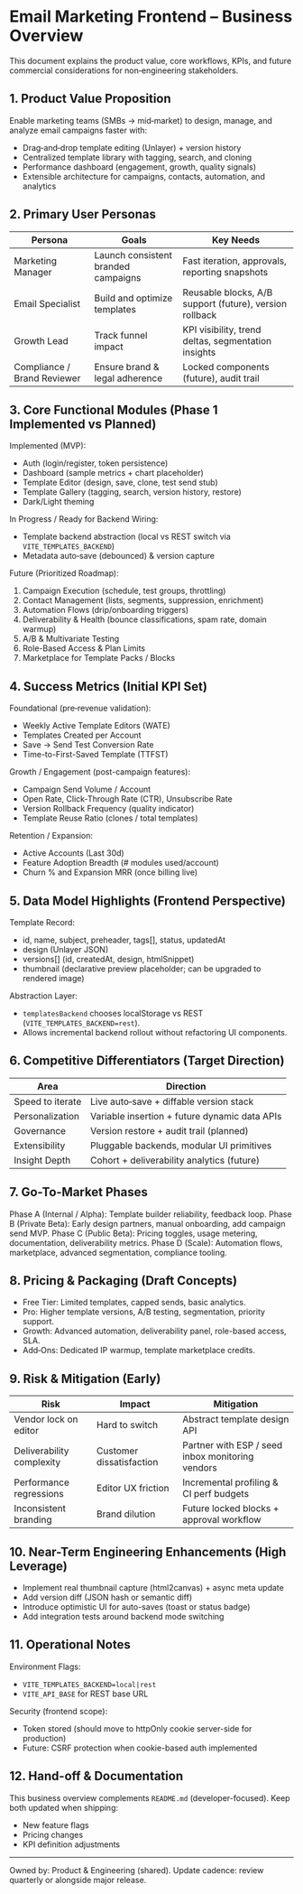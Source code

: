 # Email Marketing Frontend – Business Overview

This document explains the product value, core workflows, KPIs, and future commercial considerations for non‑engineering stakeholders.

## 1. Product Value Proposition
Enable marketing teams (SMBs → mid‑market) to design, manage, and analyze email campaigns faster with:
- Drag‑and‑drop template editing (Unlayer) + version history
- Centralized template library with tagging, search, and cloning
- Performance dashboard (engagement, growth, quality signals)
- Extensible architecture for campaigns, contacts, automation, and analytics

## 2. Primary User Personas
| Persona | Goals | Key Needs |
|---------|-------|-----------|
| Marketing Manager | Launch consistent branded campaigns | Fast iteration, approvals, reporting snapshots |
| Email Specialist | Build and optimize templates | Reusable blocks, A/B support (future), version rollback |
| Growth Lead | Track funnel impact | KPI visibility, trend deltas, segmentation insights |
| Compliance / Brand Reviewer | Ensure brand & legal adherence | Locked components (future), audit trail |

## 3. Core Functional Modules (Phase 1 Implemented vs Planned)
Implemented (MVP):
- Auth (login/register, token persistence)
- Dashboard (sample metrics + chart placeholder)
- Template Editor (design, save, clone, test send stub)
- Template Gallery (tagging, search, version history, restore)
- Dark/Light theming

In Progress / Ready for Backend Wiring:
- Template backend abstraction (local vs REST switch via `VITE_TEMPLATES_BACKEND`)
- Metadata auto‑save (debounced) & version capture

Future (Prioritized Roadmap):
1. Campaign Execution (schedule, test groups, throttling)
2. Contact Management (lists, segments, suppression, enrichment)
3. Automation Flows (drip/onboarding triggers)
4. Deliverability & Health (bounce classifications, spam rate, domain warmup)
5. A/B & Multivariate Testing
6. Role-Based Access & Plan Limits
7. Marketplace for Template Packs / Blocks

## 4. Success Metrics (Initial KPI Set)
Foundational (pre‑revenue validation):
- Weekly Active Template Editors (WATE)
- Templates Created per Account
- Save → Send Test Conversion Rate
- Time-to-First-Saved Template (TTFST)

Growth / Engagement (post-campaign features):
- Campaign Send Volume / Account
- Open Rate, Click‑Through Rate (CTR), Unsubscribe Rate
- Version Rollback Frequency (quality indicator)
- Template Reuse Ratio (clones / total templates)

Retention / Expansion:
- Active Accounts (Last 30d)
- Feature Adoption Breadth (# modules used/account)
- Churn % and Expansion MRR (once billing live)

## 5. Data Model Highlights (Frontend Perspective)
Template Record:
- id, name, subject, preheader, tags[], status, updatedAt
- design (Unlayer JSON)
- versions[] (id, createdAt, design, htmlSnippet)
- thumbnail (declarative preview placeholder; can be upgraded to rendered image)

Abstraction Layer:
- `templatesBackend` chooses localStorage vs REST (`VITE_TEMPLATES_BACKEND=rest`).
- Allows incremental backend rollout without refactoring UI components.

## 6. Competitive Differentiators (Target Direction)
| Area | Direction |
|------|-----------|
| Speed to iterate | Live auto‑save + diffable version stack |
| Personalization | Variable insertion + future dynamic data APIs |
| Governance | Version restore + audit trail (planned) |
| Extensibility | Pluggable backends, modular UI primitives |
| Insight Depth | Cohort + deliverability analytics (future) |

## 7. Go-To-Market Phases
Phase A (Internal / Alpha): Template builder reliability, feedback loop.
Phase B (Private Beta): Early design partners, manual onboarding, add campaign send MVP.
Phase C (Public Beta): Pricing toggles, usage metering, documentation, deliverability metrics.
Phase D (Scale): Automation flows, marketplace, advanced segmentation, compliance tooling.

## 8. Pricing & Packaging (Draft Concepts)
- Free Tier: Limited templates, capped sends, basic analytics.
- Pro: Higher template versions, A/B testing, segmentation, priority support.
- Growth: Advanced automation, deliverability panel, role-based access, SLA.
- Add‑Ons: Dedicated IP warmup, template marketplace credits.

## 9. Risk & Mitigation (Early)
| Risk | Impact | Mitigation |
|------|--------|-----------|
| Vendor lock on editor | Hard to switch | Abstract template design API |
| Deliverability complexity | Customer dissatisfaction | Partner with ESP / seed inbox monitoring vendors |
| Performance regressions | Editor UX friction | Incremental profiling & CI perf budgets |
| Inconsistent branding | Brand dilution | Future locked blocks + approval workflow |

## 10. Near-Term Engineering Enhancements (High Leverage)
- Implement real thumbnail capture (html2canvas) + async meta update
- Add version diff (JSON hash or semantic diff)
- Introduce optimistic UI for auto-saves (toast or status badge)
- Add integration tests around backend mode switching

## 11. Operational Notes
Environment Flags:
- `VITE_TEMPLATES_BACKEND=local|rest`
- `VITE_API_BASE` for REST base URL

Security (frontend scope):
- Token stored (should move to httpOnly cookie server-side for production)
- Future: CSRF protection when cookie-based auth implemented

## 12. Hand-off & Documentation
This business overview complements `README.md` (developer-focused). Keep both updated when shipping:
- New feature flags
- Pricing changes
- KPI definition adjustments

---
Owned by: Product & Engineering (shared). Update cadence: review quarterly or alongside major release.
